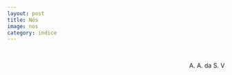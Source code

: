 ```yaml
---
layout: post
title: Nós
image: nos
category: indice
---
```

<br/>
<p style="text-align:right">A. A. da S. V</p>

